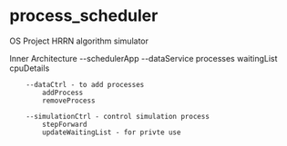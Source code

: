 # process_scheduler
OS Project
HRRN algorithm simulator


Inner Architecture
	--schedulerApp
		--dataService
			processes
			waitingList
			cpuDetails
	
		--dataCtrl - to add processes
			addProcess
			removeProcess
	
		--simulationCtrl - control simulation process
			stepForward
			updateWaitingList - for privte use


